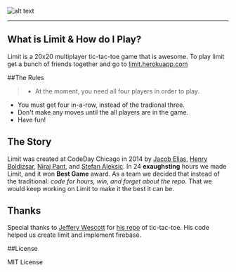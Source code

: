 ![alt text](https://raw.githubusercontent.com/the-next-2048/limit/master/app/img/logo.png "Limit")

----

## What is Limit & How do I Play?

Limit is a 20x20 multiplayer tic-tac-toe game that is awesome. To play limit get a bunch of friends together and go to [limit.herokuapp.com](http://limit.herokuapp.com)

##The Rules

> - At the moment, you need all four players in order to play.
- You must get four in-a-row, instead of the tradional three.
- Don't make any moves until the all players are in the game.
- Have fun!

## The Story

Limit was created at CodeDay Chicago in 2014 by [Jacob Elias](http://twitter.com/_jelias_), [Henry Boldizsar](http://twitter.com/henryboldi), [Niraj Pant](http://twitter.com/PantNiraj), and [Stefan Aleksic](http://twitter.com/stestefanfan). In 24 **exaughsting** hours we made Limit, and it won **Best Game** award. As a team we decided that instead of the traditional: *code for hours, win, and forget about the  repo.* That we would keep working on Limit to make it the best it can be.

## Thanks

Special thanks to [Jeffery Wescott](http://github.com/jeffreywescott) for [his repo](http://github.com/jeffreywescott/tictactoe-angularjs-firebase) of tic-tac-toe. His code helped us create limit and implement firebase.

##License

MIT License
